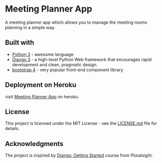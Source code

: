 # Meeting Planner App

A meeting planner app which allows you to manage the meeting rooms planning in a simple way.

## Built with
+ [Python 3](https://www.python.org/) - awesome language
+ [Django 3](https://www.djangoproject.com/) - a high-level Python Web framework that encourages rapid development and clean, pragmatic design.
+ [bootstrap 4](https://getbootstrap.com/) - very popular front-end component library

## Deployment on Heroku
visit [Meeting Planner App](https://meeting-planner-app-by-ptyadana.herokuapp.com/)  on heroku.

## License
This project is licensed under the MIT License - see the [LICENSE.md](LICENSE.md) file for details.

## Acknowledgments
The project is inspired by [Django: Getting Started](https://www.pluralsight.com/courses/django-getting-started) course from Pluralsight.